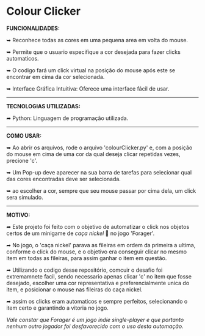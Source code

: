 # Colour Clicker

**FUNCIONALIDADES:**

➥ Reconhece todas as cores em uma pequena area em volta do mouse.

➥ Permite que o usuario especifique a cor desejada para fazer clicks automaticos.

➥ O codigo fará um click virtual na posição do mouse após este se encontrar em cima da cor selecionada.

➥ Interface Gráfica Intuitiva: Oferece uma interface fácil de usar.

___________________________________________________________________________________________________________________________________________________________________

**TECNOLOGIAS UTILIZADAS:**

➦ Python: Linguagem de programação utilizada.

___________________________________________________________________________________________________________________________________________________________________

**COMO USAR:**

➥ Ao abrir os arquivos, rode o arquivo 'colourClicker.py' e, com a posição do mouse em cima de uma cor da qual deseja clicar repetidas vezes, precione 'c'.

➥ Um Pop-up deve aparecer na sua barra de tarefas para selecionar qual das cores encontradas deve ser selecionada.

➥ ao escolher a cor, sempre que seu mouse passar por cima dela, um click sera simulado.


___________________________________________________________________________________________________________________________________________________________________

**MOTIVO:**

➦ Este projeto foi feito com o objetivo de automatizar o click nos objetos certos de um minigame de *caça nickel* 🎰 no jogo 'Forager'.

➦ No jogo, o 'caça nickel' parava as fileiras em ordem da primeira a ultima, conforme o click do mouse, e o objetivo era conseguir clicar no mesmo item em todas as fileiras, para assim ganhar o item em questão.

➦ Utilizando o codigo desse repositório, comcuir o desafio foi extremamnete facil, sendo necessario apenas clicar 'c' no item que fosse desejado, escolher uma cor representativa e preferencialmente unica do item, e posicionar o mouse nas fileiras do caça nickel.

➦ assim os clicks eram automaticos e sempre perfeitos, selecionando o item certo e garantindo a vitoria no jogo.

*Vale constar que Forager é um  jogo indie single-player e que portanto nenhum outro jogador foi desfavorecido com o uso desta automação.*
